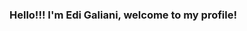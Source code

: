 ### Hello!!! I'm Edi Galiani, welcome to my profile!

##

<!--

- 🔭 I’m currently working on ...
- 🌱 I’m currently learning ...
- 👯 I’m looking to collaborate on ...
- 🤔 I’m looking for help with ...
- 💬 Ask me about ...
- 📫 How to reach me: ...
- 😄 Pronouns: ...
- ⚡ Fun fact: ...
-->
 
 
<!-- <div align= "center">
  <a href="https://github.com/EdiGaliani/EdiGaliani">
   <img height="150em" src="https://github-readme-stats.vercel.app/api/top-langs/?username=EdiGaliani&theme=dark&layout=compact&count_private=true" />
   <img height="150em" src="https://github-readme-stats.vercel.app/api?username=EdiGaliani&theme=dark&count_private=true&show_icons=true" />
  </a>
</div>-->

<!--##

<br/>
<div style="display: inline_block;">
 <img align="center" height="30" width="40" alt="Skill html"src="https://cdn.jsdelivr.net/gh/devicons/devicon/icons/html5/html5-original.svg" />
 <img align="center" height="30" width="40" alt="Skill css"src="https://cdn.jsdelivr.net/gh/devicons/devicon/icons/css3/css3-original.svg" />
 <img align="center" height="30" width="40" alt="Skill react" src="https://cdn.jsdelivr.net/gh/devicons/devicon/icons/react/react-original.svg" />
 <img align="center" height="30" width="40" alt="Skill nodejs"src="https://cdn.jsdelivr.net/gh/devicons/devicon/icons/nodejs/nodejs-original.svg" />
 <img align="center" height="30" width="40" alt="Skill php" src="https://cdn.jsdelivr.net/gh/devicons/devicon/icons/php/php-plain.svg" />
</div>

##

<br/>
<div>
 <a href="https://www.linkedin.com/in/edi-galiani-b8b51763/" target="_blank"  alt="Galiani Linkedin link"><img src=https://img.shields.io/badge/LinkedIn-0077B5?style=for-the-badge&logo=linkedin&logoColor=white  />
  <a href = "mailto:edigaliano@gmail.com"><img src="https://img.shields.io/badge/-Gmail-%23333?style=for-the-badge&logo=gmail&logoColor=white" target="_blank"></a>
    <a href="https://www.facebook.com/edi.galiano" target="_blank"  alt="Galiano Facebook link"><img src=https://img.shields.io/badge/Facebook-1877F2?style=for-the-badge&logo=facebook&logoColor=white  />
  <a href="https://www.instagram.com/edigaliani/" target="_blank"  alt="Galiani Instagram link"><img src=https://img.shields.io/badge/Instagram-E4405F?style=for-the-badge&logo=instagram&logoColor=white  />

  

  
</div>-->
